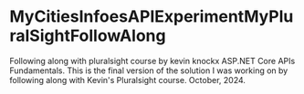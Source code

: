 # MyCitiesInfoesAPIExperimentMyPluralSightFollowAlong
Following along with pluralsight course by kevin knockx ASP.NET Core APIs Fundamentals. This is the final version of the solution I was working on by following along with Kevin's Pluralsight course. October, 2024.
